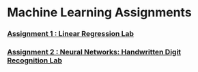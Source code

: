 # Machine Learning Assignments

### [Assignment 1 : Linear Regression Lab](https://github.com/Binz-yy/MachineLearningClass/blob/main/Assignment%201%20-%20Question/Readme.md)
### [Assignment 2 : Neural Networks: Handwritten Digit Recognition Lab](https://github.com/Binz-yy/MachineLearningClass/blob/main/Assignment%202/Readme.md)
